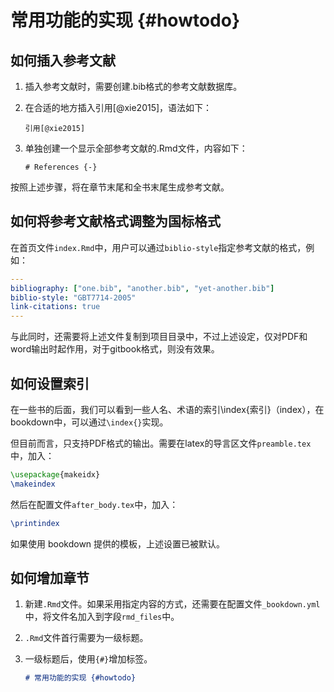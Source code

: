 # 常用功能的实现 {#howtodo}

## 如何插入参考文献

1. 插入参考文献时，需要创建.bib格式的参考文献数据库。
2. 在合适的地方插入引用[@xie2015]，语法如下：

   ```
   引用[@xie2015]
   ```
3. 单独创建一个显示全部参考文献的.Rmd文件，内容如下：
   ```
   # References {-}
   ```

按照上述步骤，将在章节末尾和全书末尾生成参考文献。

## 如何将参考文献格式调整为国标格式

在首页文件`index.Rmd`中，用户可以通过`biblio-style`指定参考文献的格式，例如：

```yaml
---
bibliography: ["one.bib", "another.bib", "yet-another.bib"]
biblio-style: "GBT7714-2005"
link-citations: true
---
```

与此同时，还需要将上述文件复制到项目目录中，不过上述设定，仅对PDF和word输出时起作用，对于gitbook格式，则没有效果。

## 如何设置索引

在一些书的后面，我们可以看到一些人名、术语的索引\index{索引}（index），在bookdown中，可以通过`\index{}`实现。

但目前而言，只支持PDF格式的输出。需要在latex的导言区文件`preamble.tex`中，加入：

```tex
\usepackage{makeidx}
\makeindex
```

然后在配置文件`after_body.tex`中，加入：

```tex
\printindex
```

如果使用 bookdown 提供的模板，上述设置已被默认。

## 如何增加章节

1. 新建`.Rmd`文件。如果采用指定内容的方式，还需要在配置文件`_bookdown.yml`中，将文件名加入到字段`rmd_files`中。
1. `.Rmd`文件首行需要为一级标题。
1. 一级标题后，使用`{#}`增加标签。

   ```markdown
   # 常用功能的实现 {#howtodo}
   ```
